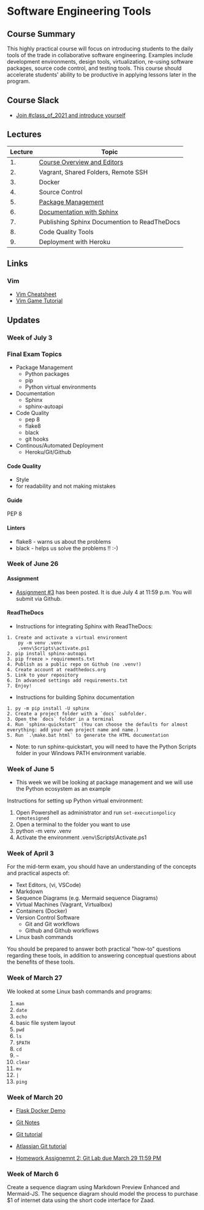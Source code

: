 # Software Engineering Tools

## Course Summary

This highly practical course will focus on introducing students to the daily tools of the trade in collaborative software engineering.  Examples include development environments, design tools, virtualization, re-using software packages, source code control, and testing tools.  This course should accelerate students' ability to be productive in applying lessons later in the program.

## Course Slack

* [Join #class_of_2021 and introduce yourself](https://join.slack.com/t/abaarsotechu/shared_invite/zt-mx9q0zzq-uaVHrxfdiRK58Jen1_FZkA)



## Lectures

| Lecture | Topic                                                                 |
|---------|-----------------------------------------------------------------------|
| 1.      | [Course Overview and Editors](lectures/lecture1/lecture1-slides.html) |
| 2.      | Vagrant, Shared Folders, Remote SSH                                   |
| 3.      | Docker                                                                |
| 4.      | Source Control                                                        |
| 5.      | [Package Management](lectures/package_management-slides.html)         |
| 6.      | [Documentation with Sphinx](lectures/documentation_with_sphinx)       |
| 7.      | Publishing Sphinx Documention to ReadTheDocs                          |
| 8.      | Code Quality Tools                                                    |
| 9.      | Deployment with Heroku                                                |

## Links

### Vim

* [Vim Cheatsheet](http://vimsheet.com/)
* [Vim Game Tutorial](https://vim-adventures.com)

## Updates

### Week of July 3

### Final Exam Topics

* Package Management
    * Python packages
    * pip
    * Python virtual environments
* Documentation
    * Sphinx
    * sphinx-autoapi
* Code Quality
    * pep 8
    * flake8
    * black
    * git hooks
* Continous/Automated Deployment
    * Heroku/Git/Github


#### Code Quality

- Style
- for readability and not making mistakes

#### Guide

PEP 8

#### Linters

* flake8 - warns us about the problems
* black - helps us solve the problems !! :-)

### Week of June 26


#### Assignment

* [Assignment #3](https://classroom.github.com/a/3ue65c4H) has been posted.  It is due July 4 at 11:59 p.m.  You will submit via Github.

#### ReadTheDocs

* Instructions for integrating Sphinx with ReadTheDocs:

```
1. Create and activate a virtual environment
    py -m venv .venv
    .venv\Scripts\activate.ps1
2. pip install sphinx-autoapi
3. pip freeze > requirements.txt
4. Publish as a public repo on Github (no .venv!)
4. Create account at readthedocs.org
5. Link to your repository
6. In advanced settings add requirements.txt
7. Enjoy!
```

* Instructions for building Sphinx documentation

```
1. py -m pip install -U sphinx
2. Create a project folder with a `docs` subfolder.  
3. Open the `docs` folder in a terminal
4. Run `sphinx-quickstart` (You can choose the defaults for almost everything: add your own project name and name.)
5. Run `.\make.bat html` to generate the HTML documentation
```

* Note: to run sphinx-quickstart, you will need to have the Python Scripts folder in your Windows PATH environment variable.


### Week of June 5

* This week we will be looking at package management and we will use the Python ecosystem as an example

Instructions for setting up Python virtual environment:

1. Open Powershell as administrator and run `set-executionpolicy remotesigned`
2. Open a terminal to the folder you want to use 
3. python -m venv .venv
4. Activate the environment .venv\Scripts\Activate.ps1


### Week of April 3

For the mid-term exam, you should have an understanding of the concepts and practical aspects of:

* Text Editors, (vi, VSCode)
* Markdown
* Sequence Diagrams (e.g. Mermaid sequence Diagrams)
* Virtual Machines (Vagrant, Virtualbox)
* Containers (Docker)
* Version Control Software 
    * Git and Git workflows
    * Github and Github workflows
* Linux bash commands

You should be prepared to answer both practical "how-to" questions regarding these tools, in addition to answering conceptual questions about the benefits of these tools.


### Week of March 27

We looked at some Linux bash commands and programs:

1. `man`
2. `date`
3. `echo`
4. basic file system layout
5. `pwd`
6. `ls`
7. `$PATH`
8. `cd`
9. `~`
10. `clear`
11. `mv`
12. `|`
13. `ping`

### Week of March 20

* [Flask Docker Demo](https://github.com/innomadic/flask_docker_demo)
* [Git Notes](https://github.com/innomadic/git_lecture)
* [Git tutorial](https://git-scm.com/docs/gittutorial)
* [Atlassian Git tutorial](https://www.atlassian.com/git/tutorials/saving-changes)

* [Homework Assignemnt 2: Git Lab due March 29 11:59 PM](https://classroom.github.com/a/LcX6LbZR)

### Week of March 6

Create a sequence diagram using Markdown Preview Enhanced and Mermaid-JS.  The sequence diagram should model the process to purchase $1 of internet data using the short code interface for Zaad.